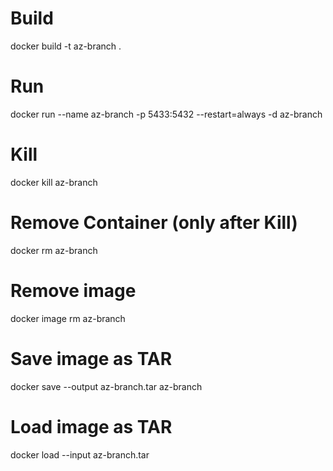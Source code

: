 # Build
docker build -t az-branch .

# Run
docker run --name az-branch -p 5433:5432 --restart=always -d az-branch

# Kill
docker kill az-branch

# Remove Container (only after Kill)
docker rm az-branch

# Remove image
docker image rm az-branch

# Save image as TAR
docker save --output az-branch.tar az-branch

# Load image as TAR
docker load --input az-branch.tar